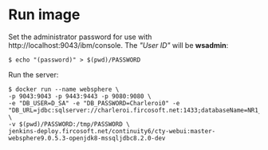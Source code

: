 # Run image

Set the administrator password for use with http://localhost:9043/ibm/console. The *"User ID"* will be **wsadmin**:
```
$ echo "(password)" > $(pwd)/PASSWORD
```

Run the server:
```
$ docker run --name websphere \
-p 9043:9043 -p 9443:9443 -p 9080:9080 \
-e "DB_USER=D_SA" -e "DB_PASSWORD=Charleroi0" -e "DB_URL=jdbc:sqlserver://charleroi.fircosoft.net:1433;databaseName=NR1_6300_SQL" \
-v $(pwd)/PASSWORD:/tmp/PASSWORD \
jenkins-deploy.fircosoft.net/continuity6/cty-webui:master-websphere9.0.5.3-openjdk8-mssqljdbc8.2.0-dev
```
